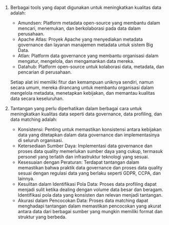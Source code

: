 1. Berbagai tools yang dapat digunakan untuk meningkatkan kualitas data adalah:

   - Amundsen: Platform metadata open-source yang membantu dalam mencari, menemukan, dan berkolaborasi pada data dalam perusahaan.
   - Apache Atlas: Proyek Apache yang menyediakan metadata governance dan layanan manajemen metadata untuk sistem Big Data.
   - Atlan: Platform data governance yang membantu organisasi dalam mengatur, mengelola, dan mengamankan data mereka.
   - Datahub: Platform open-source untuk kolaborasi data, metadata, dan pencarian di perusahaan.

   Setiap alat ini memiliki fitur dan kemampuan uniknya sendiri, namun secara umum, mereka dirancang untuk membantu organisasi dalam mengelola metadata, menetapkan kebijakan, dan memantau kualitas data secara keseluruhan.

2. Tantangan yang perlu diperhatikan dalam berbagai cara untuk meningkatkan kualitas data seperti data governance, data profiling, dan data matching adalah:

   - Konsistensi: Penting untuk memastikan konsistensi antara kebijakan data yang ditetapkan dalam data governance dan implementasinya di seluruh organisasi.
   - Ketersediaan Sumber Daya: Implementasi data governance dan proses data quality memerlukan sumber daya yang cukup, termasuk personel yang terlatih dan infrastruktur teknologi yang sesuai.
   - Kesesuaian dengan Peraturan: Terdapat tantangan dalam memastikan bahwa praktik data governance dan proses data quality sesuai dengan regulasi data yang berlaku seperti GDPR, CCPA, dan lainnya.
   - Kesulitan dalam Identifikasi Pola Data: Proses data profiling dapat menjadi sulit ketika dealing dengan volume data besar dan beragam. Identifikasi pola data yang konsisten dan relevan menjadi tantangan.
   - Akurasi dalam Pencocokan Data: Proses data matching dapat menghadapi tantangan dalam memastikan pencocokan yang akurat antara data dari berbagai sumber yang mungkin memiliki format dan struktur yang berbeda.